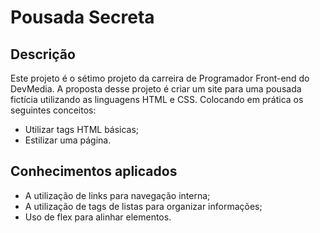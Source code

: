 # Pousada Secreta

## Descrição
Este projeto é o sétimo projeto da carreira de Programador Front-end do DevMedia. A proposta desse projeto é criar um site para uma pousada fictícia utilizando as linguagens HTML e CSS. Colocando em prática os seguintes conceitos:
- Utilizar tags HTML básicas;
- Estilizar uma página.

## Conhecimentos aplicados
- A utilização de links para navegação interna;
- A utilização de tags de listas para organizar informações;
- Uso de flex para alinhar elementos.
